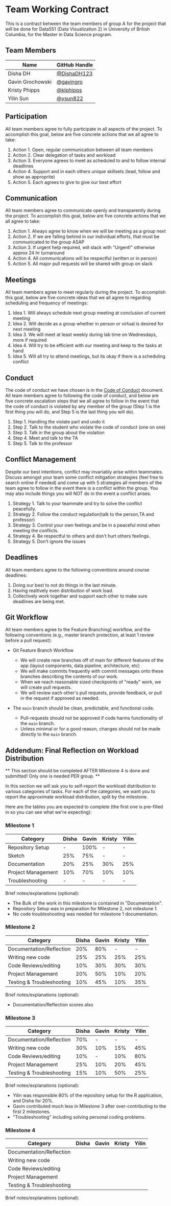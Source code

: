 # Team Working Contract

This is a contract between the team members of group A for the project that will be done for Data551 (Data Visualization 2) in University of British Columbia, for the Master in Data Science program.

## Team Members

| Name     | GitHub Handle                          |
|----------|----------------------------------------|
| Disha DH | [@DishaDH123](https://github.com/DishaDH123) |
| Gavin Grochowski  | [@gavingro](https://github.com/gavingro) |
| Kristy Phipps | [@klphipps](https://github.com/klphipps) |
| Yilin Sun | [@ysun822](https://github.com/ysun822) |

## Participation

All team members agree to fully participate in all aspects of the project.
To accomplish this goal, below are five concrete actions that we all agree to take:

1. Action 1. Open, regular communication between all team members 
2. Action 2. Clear delegation of tasks and workload
3. Action 3. Everyone agrees to meet as scheduled to and to follow internal deadlines
4. Action 4. Support and in each others unique skillsets (lead, follow and show as approprite)
5. Action 5. Each agrees to give to give our best effort

## Communication

All team members agree to communicate openly and transparently during the project.
To accomplish this goal, below are five concrete actions that we all agree to take:

1. Action 1. Always agree to know when we will be meeting as a group next
2. Action 2. If we are falling behind in our individual efforts, that must be communicated to the group ASAP
3. Action 3. If urgent help required, will slack with "Urgent!" otherwise approx 24 hr turnaround
4. Action 4. All communications will be respectful (written or in person)
5. Action 5. All major pull requests will be shared with group on slack

## Meetings

All team members agree to meet regularly during the project.
To accomplish this goal, below are five concrete ideas that we all agree to regarding scheduling and frequency of meetings:

1. Idea 1. Will always schedule next group meeting at conclusion of current meeting
2. Idea 2. Will decide as a group whether in person or virtual is desired for next meeting
3. Idea 3. We will meet at least weekly during lab time on Wednesdays, more if required
4. Idea 4. Will try to be efficient with our meeting and keep to the tasks at hand
5. Idea 5. Will all try to attend meetings, but its okay if there is a scheduling conflict

## Conduct

The code of conduct we have chosen is in the [Code of Conduct](./CODE_OF_CONDUCT.md) document.
All team members agree to following the code of conduct, and below are five concrete escalation steps that we all agree to follow in the event that the code of conduct is violated by any member of the group (Step 1 is the first thing you will do, and Step 5 is the last thing you will do).

1. Step 1. Handling the violate part and undo it 
2. Step 2. Talk to the student who violate the code of conduct (one on one)
3. Step 3. Talk in the group about the violation
4. Step 4. Meet and talk to the TA
5. Step 5. Talk to the professor


## Conflict Management

Despite our best intentions, conflict may invariably arise within teammates.
Discuss amongst your team some conflict mitigation strategies (feel free to search online if needed) and come up with 5 strategies all members of the team agree to follow in the event there is a conflict within the group.
You may also include things you will NOT do in the event a conflict arises.

1. Strategy 1. Talk to your teammate and try to solve the conflict peacefully. 
2. Strategy 2. Follow the conduct regulation(talk to the person,TA and professor)
3. Strategy 3. Control your own feelings and be in a peaceful mind when meeting the conflicts. 
4. Strategy 4. Be respectful to others and don't hurt others feelings.  
5. Strategy 5. Don't ignore the issues

## Deadlines

All team members agree to the following conventions around course deadlines:

1. Doing our best to not do things in the last minute.
2. Having realtively even distribution of work load.
3. Collectively work together and support each other to make sure deadlines are being met.

## Git Workflow

All team members agree to the Feature Branching] workflow, and the following conventions (e.g., master branch protection, at least 1 review before a pull request):

* Git Feature Branch Workflow
    * We will create new branches off of main for different features of the app (layout components, data pipeline, architecture, etc)
    * We will make commits frequently with commit messages onto these branches describing the contents of our work.
    * When we reach reasonable sized checkpoints of "ready" work, we will create pull requests.
    * We will review each other's pull requests, provide feedback, or pull in the request if approved as needed.

* The `main` branch should be clean, predictable, and functional code. 
    * Pull-requests should not be approved if code harms functionality of the `main` branch.
    * Unless minimal or for a good reason, changes should not be made directly to the `main` branch.

## Addendum: Final Reflection on Workload Distribution

** This section should be completed AFTER Milestone 4 is done and submitted! Only one is needed PER group. **

In this section we will ask you to self-report the workload distribution to various categories of tasks.
For each of the categories, we want you to report the approximate workload distribution, split by the milestone.

Here are the tables you are expected to complete (the first one is pre-filled in so you can see what we're expecting):

### Milestone 1

| Category           | Disha         | Gavin         | Kristy        | Yilin         |
|--------------------|---------------|---------------|---------------|---------------|
| Repository Setup   | -             | 100%          | -             | -             |
| Sketch             | 25%           | 75%           | -             | -             |
| Documentation      | 20%           | 25%           | 30%           | 25%           |
| Project Management | 10%           | 70%           | 10%           | 10%           |
| Troubleshooting    | -             | -             | -             | -             |

Brief notes/explanations (optional):
- The Bulk of the work in this milestone is contained in "Documentation".
- Repository Setup was in preparation for Milestone 2, not milestone 1.
- No code troubleshooting was needed for milestone 1 documentation.

### Milestone 2

| Category                  | Disha         | Gavin         | Kristy        | Yilin         |
|---------------------------|---------------|---------------|---------------|---------------|
| Documentation/Reflection  | 20%           | 80%           | -             | -             |
| Writing new code          | 25%           | 25%           | 25%           | 25%           |
| Code Reviews/editing      | 10%           | 30%           | 30%           | 30%           |
| Project Management        | 20%           | 50%           | 10%           | 20%           |
| Testing & Troubleshooting | 10%           | 45%           | 10%           | 35%           |

Brief notes/explanations (optional):
* Documentation/Reflection scores also 


### Milestone 3

| Category                  | Disha         | Gavin         | Kristy        | Yilin         |
|---------------------------|---------------|---------------|---------------|---------------|
| Documentation/Reflection  | 70%           | -             | -             | -             |
| Writing new code          | 30%           | 10%           | 15%           | 45%           |
| Code Reviews/editing      | 10%           | -             | 10%           | 80%           |
| Project Management        | 25%           | 10%           | 20%           | 45%           |
| Testing & Troubleshooting | 15%           | 10%           | 50%           | 25%           |

Brief notes/explanations (optional):
- Yilin was responsible 80% of the repository setup for the R application, and Disha for 20%.
- Gavin contributed much less in Milestone 3 after over-contributing to the first 2 milestones.
- "Troubleshooting" including solving personal coding problems.

### Milestone 4

| Category                  | Disha         | Gavin         | Kristy        | Yilin         |
|---------------------------|---------------|---------------|---------------|---------------|
| Documentation/Reflection  |               |               |               |               |
| Writing new code          |               |               |               |               |
| Code Reviews/editing      |               |               |               |               |
| Project Management        |               |               |               |               |
| Testing & Troubleshooting |               |               |               |               |

Brief notes/explanations (optional):
